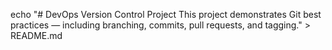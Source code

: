 echo "# DevOps Version Control Project
This project demonstrates Git best practices — including branching, commits, pull requests, and tagging." > README.md